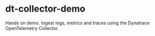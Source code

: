 # dt-collector-demo
Hands on demo. Ingest logs, metrics and traces using the Dynatrace OpenTelemetry Collector.
